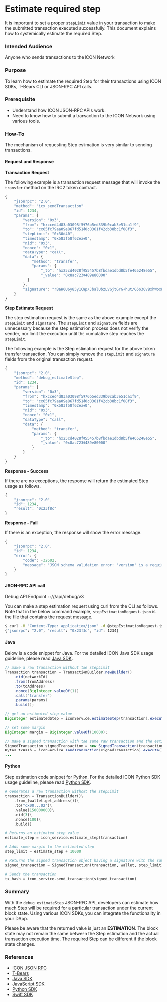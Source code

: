 # Estimate required step

It is important to set a proper `stepLimit` value in your transaction to make the submitted transaction executed successfully. This document explains how to systemically estimate the required Step.

### Intended Audience

Anyone who sends transactions to the ICON Network

### Purpose

To learn how to estimate the required Step for their transactions using ICON SDKs, T-Bears CLI or JSON-RPC API calls.

### Prerequisite

* Understand how ICON JSON-RPC APIs work.
* Need to know how to submit a transaction to the ICON Network using various tools.

### How-To

The mechanism of requesting Step estimation is very similar to sending transactions.

#### Request and Response

**Transaction Request**

The following example is a transaction request message that will invoke the `transfer` method on the IRC2 token contract.

```javascript
{
    "jsonrpc": "2.0",
    "method": "icx_sendTransaction",
    "id": 1234,
    "params": {
        "version": "0x3",
        "from": "hxcced4d83a03098f5976b5ed339b0cab3e51ca1f9",
        "to": "cx65fc79aa09e867fd51d0c8361f42cb38bc1f08f3",
        "stepLimit": "0x30d40",
        "timestamp": "0x583f58f62eae0",
        "nid": "0x3",
        "nonce": "0x1",
        "dataType": "call",
        "data": {
            "method": "transfer",
            "params": {
                "_to": "hx25cd4028f055457b8fbdae1dbd8b5fe465248e55",
                "_value": "0x8ac7230489e80000"
          }
        },
        "signature": "rBaH0U6y85y1CWp/JbalUbzLVGjtGYG+hut/G5o30vBxhWoxPYtSYBQu6X0Tak1SdcnlZSCJL7DeOeKmI4y+5wE="
    }
}
```

**Step Estimate Request**

The step estimation request is the same as the above example except the `stepLimit` and `signature`. The `stepLimit` and `signature` fields are unnecessary because the step estimation process does not verify the sender, nor limit the execution until the cumulative step reaches the `stepLimit`.

The following example is the Step estimation request for the above token transfer transaction. You can simply remove the `stepLimit` and `signature` fields from the original transaction request.

```javascript
{
    "jsonrpc": "2.0",
    "method": "debug_estimateStep",
    "id": 1234,
    "params": {
        "version": "0x3",
        "from": "hxcced4d83a03098f5976b5ed339b0cab3e51ca1f9",
        "to": "cx65fc79aa09e867fd51d0c8361f42cb38bc1f08f3",
        "timestamp": "0x583f58f62eae0",
        "nid": "0x3",
        "nonce": "0x1",
        "dataType": "call",
        "data": {
            "method": "transfer",
            "params": {
                "_to": "hx25cd4028f055457b8fbdae1dbd8b5fe465248e55",
                "_value": "0x8ac7230489e80000"
            }
        }
    }
}
```

**Response - Success**

If there are no exceptions, the response will return the estimated Step usage as follows.

```javascript
{
    "jsonrpc": "2.0",
    "id": 1234,
    "result": "0x23f8c"
}
```

**Response - Fail**

If there is an exception, the response will show the error message.

```javascript
{
    "jsonrpc": "2.0",
    "id": 1234,
    "error": {
        "code": -32602,
        "message": "JSON schema validation error: 'version' is a required property"
    }
}
```

#### JSON-RPC API call

Debug API Endpoint : :///api/debug/v3

You can make a step estimation request using curl from the CLI as follows. Note that in the below command example, `stepEstimationRequest.json` is the file that contains the request message.

```bash
$ curl -H "Content-Type: application/json" -d @stepEstimationRequest.json https://bicon.net.solidwallet.io/api/debug/v3
{"jsonrpc": "2.0", "result": "0x23f8c", "id": 1234}
```

#### Java

Below is a code snippet for Java. For the detailed ICON Java SDK usage guideline, please read [Java SDK](../../icon-sdks/java-sdk/).

```java
// make a raw transaction without the stepLimit
Transaction transaction = TransactionBuilder.newBuilder()
    .nid(networkId)
    .from(fromAddress)
    .to(toAddress)
    .nonce(BigInteger.valueOf(1))
    .call("transfer")
    .params(params)
    .build();

// get an estimated step value
BigInteger estimatedStep = iconService.estimateStep(transaction).execute();

// set some margin
BigInteger margin = BigInteger.valueOf(10000);

// make a signed transaction with the same raw transaction and the estimated step
SignedTransaction signedTransaction = new SignedTransaction(transaction, wallet, estimatedStep.add(margin));
Bytes txHash = iconService.sendTransaction(signedTransaction).execute();
...
```

#### Python

Step estimation code snippet for Python. For the detailed ICON Python SDK usage guideline, please read [Python SDK](../../icon-sdks/python-sdk/).

```python
# Generates a raw transaction without the stepLimit
transaction = TransactionBuilder()\
    .from_(wallet.get_address())\
    .to("cx00...02")\
    .value(150000000)\
    .nid(3)\
    .nonce(100)\
    .build()

# Returns an estimated step value
estimate_step = icon_service.estimate_step(transaction)

# Adds some margin to the estimated step 
step_limit = estimate_step + 10000

# Returns the signed transaction object having a signature with the same raw transaction and the estimated step
signed_transaction = SignedTransaction(transaction, wallet, step_limit)

# Sends the transaction
tx_hash = icon_service.send_transaction(signed_transaction)
```

### Summary

With the `debug_estimateStep` JSON-RPC API, developers can estimate how much Step will be required for a particular transaction under the current block state. Using various ICON SDKs, you can integrate the functionality in your DApp.

Please be aware that the returned value is just an **ESTIMATION**. The block state may not remain the same between the Step estimation and the actual transaction execution time. The required Step can be different if the block state changes.

### References

* [ICON JSON RPC](../reference-manuals/icon-json-rpc-api-v3-specification.md)
* [T-Bears](../../tbears/overview.md)
* [Java SDK](../../icon-sdks/java-sdk/)
* [JavaScript SDK](../../icon-sdks/javascript/)
* [Python SDK](../../icon-sdks/python-sdk/)
* [Swift SDK](../../icon-sdks/swift-sdk/)

